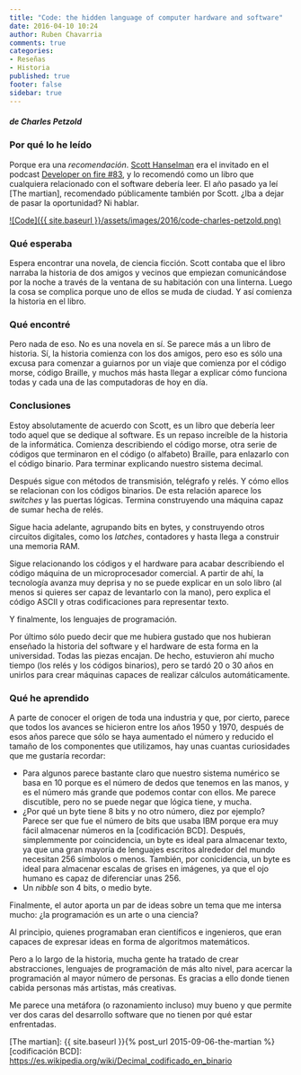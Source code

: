 ```yaml
---
title: "Code: the hidden language of computer hardware and software"
date: 2016-04-10 10:24
author: Ruben Chavarria
comments: true
categories: 
- Reseñas
- Historia
published: true
footer: false
sidebar: true
---
```


##### de Charles Petzold

### Por qué lo he leído

Porque era una *recomendación*. [Scott Hanselman] era el invitado en el podcast
[Developer on fire #83], y lo recomendó como un libro que cualquiera relacionado
con el software debería leer. El año pasado ya leí [The martian], recomendado
públicamente también por Scott. ¿Iba a dejar de pasar la oportunidad? Ni
hablar.

[![Code]({{ site.baseurl }}/assets/images/2016/code-charles-petzold.png)](https://amzn.to/2U4vEAD)

<!-- more -->

### Qué esperaba

Espera encontrar una novela, de ciencia ficción. Scott contaba que el libro
narraba la historia de dos amigos y vecinos que empiezan comunicándose por la
noche a través de la ventana de su habitación con una linterna. Luego la cosa
se complica porque uno de ellos se muda de ciudad. Y así comienza la historia
en el libro.

### Qué encontré

Pero nada de eso. No es una novela en sí. Se parece más a un libro de historia.
Sí, la historia comienza con los dos amigos, pero eso es sólo una excusa para
comenzar a guiarnos por un viaje que comienza por el código morse, código
Braille, y muchos más hasta llegar a explicar cómo funciona todas y cada una de
las computadoras de hoy en día.

### Conclusiones

Estoy absolutamente de acuerdo con Scott, es un libro que debería leer todo
aquel que se dedique al software. Es un repaso increíble de la historia de la
informática. Comienza describiendo el código morse, otra serie de códigos que
terminaron en el código (o alfabeto) Braille, para enlazarlo con el código
binario. Para terminar explicando nuestro sistema decimal.

Después sigue con métodos de transmisión, telégrafo y relés. Y cómo ellos se
relacionan con los códigos binarios. De esta relación aparece los *switches* y
las puertas lógicas. Termina construyendo una máquina capaz de sumar hecha de
relés.

Sigue hacia adelante, agrupando bits en bytes, y construyendo otros circuitos
digitales, como los *latches*, contadores y hasta llega a construir una memoria
RAM.

Sigue relacionando los códigos y el hardware para acabar describiendo el código
máquina de un microprocesador comercial. A partir de ahí, la tecnología avanza
muy deprisa y no se puede explicar en un solo libro (al menos si quieres ser
capaz de levantarlo con la mano), pero explica el código ASCII y otras
codificaciones para representar texto.

Y finalmente, los lenguajes de programación.

Por último sólo puedo decir que me hubiera gustado que nos hubieran enseñado la
historia del software y el hardware de esta forma en la universidad. Todas las
piezas encajan. De hecho, estuvieron ahí mucho tiempo (los relés y los códigos
binarios), pero se tardó 20 o 30 años en unirlos para crear máquinas capaces de
realizar cálculos automáticamente.

### Qué he aprendido

A parte de conocer el origen de toda una industria y que, por cierto, parece
que todos los avances se hicieron entre los años 1950 y 1970, después de esos
años parece que sólo se haya aumentado el número y reducido el tamaño de los
componentes que utilizamos, hay unas cuantas curiosidades que me gustaría
recordar:

- Para algunos parece bastante claro que nuestro sistema numérico se basa en 10
  porque es el número de dedos que tenemos en las manos, y es el número más
  grande que podemos contar con ellos. Me parece discutible, pero no se puede
  negar que lógica tiene, y mucha.
- ¿Por qué un byte tiene 8 bits y no otro número, diez por ejemplo? Parece ser
  que fue el número de bits que usaba IBM porque era muy fácil almacenar
  números en la [codificación BCD]. Después, simplemmente por coincidencia, un
  byte es ideal para almacenar texto, ya que una gran mayoría de lenguajes
  escritos alrededor del mundo necesitan 256 símbolos o menos. También, por
  conicidencia, un byte es ideal para almacenar escalas de grises en imágenes, ya
  que el ojo humano es capaz de diferenciar unas 256.
- Un *nibble* son 4 bits, o medio byte.

Finalmente, el autor aporta un par de ideas sobre un tema que me intersa mucho:
¿la programación es un arte o una ciencia?

Al principio, quienes programaban eran científicos e ingenieros, que eran
capaces de expresar ideas en forma de algoritmos matemáticos.

Pero a lo largo de la historia, mucha gente ha tratado de crear abstracciones,
lenguajes de programación de más alto nivel, para acercar la programación al
mayor número de personas. Es gracias a ello donde tienen cabida personas más
artistas, más creativas.

Me parece una metáfora (o razonamiento incluso) muy bueno y que permite ver dos
caras del desarrollo software que no tienen por qué estar enfrentadas.

[Scott Hanselman]: http://www.hanselman.com/
[Developer on fire #83]: http://developeronfire.com/episode-083-scott-hanselman-learn-balance
[The martian]: {{ site.baseurl }}{% post_url 2015-09-06-the-martian %}
[codificación BCD]: https://es.wikipedia.org/wiki/Decimal_codificado_en_binario
